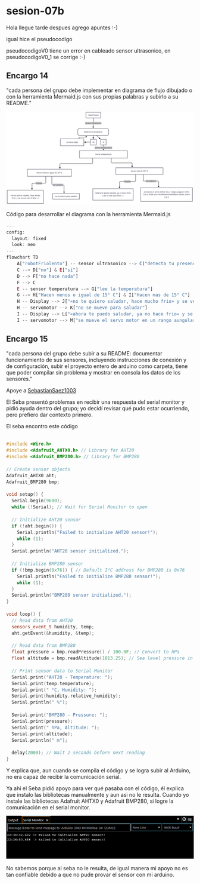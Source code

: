 # sesion-07b

Hola llegue tarde despues agrego apuntes :-)

igual hice el pseudocodigo

pseudocodigoV0 tiene un error en cableado sensor ultrasonico, en pseudocodigoV0_1 se corrige :-)

## Encargo 14
"cada persona del grupo debe implementar en diagrama de flujo dibujado o con la herramienta Mermaid.js con sus propias palabras y subirlo a su README."

![diagrama de flujo](imagenes/diagramaRobotFriolento.png)

Código para desarrollar el diagrama con la herramienta Mermaid.js
```js
---
config:
  layout: fixed
  look: neo
---
flowchart TD
    A["robotFriolento"] -- sensor ultrasonico --> C("detecta tu presencia")
    C --> D["no"] & E["sí"]
    D --> F["no hace nada"]
    F --> C
    E -- sensor temperatura --> G["lee la temperatura"]
    G --> H["Hacen menos o igual de 15° C"] & I["Hacen mas de 15° C"]
    H -- Display --> J["«no te quiero saludar, hace mucho frio» y se ve una cara triste :-("]
    H -- servomotor --> K["no se mueve para saludar"]
    I -- Display --> L["«ahora te puedo saludar, ya no hace frio» y se ve una cara feliz :-)"]
    I -- servomotor --> M["se mueve el servo motor en un rango aungular entre 135 y 45 de una circunferencia múltiples veces, entre 3 y 5"]

```

## Encargo 15
"cada persona del grupo debe subir a su README: documentar funcionamiento de sus sensores, incluyendo instrucciones de conexión y de configuración, subir el proyecto entero de arduino como carpeta, tiene que poder compilar sin problema y mostrar en consola los datos de los sensores."

Apoye a [SebastianSaez1003](https://github.com/SebastianSaez1003/dis8645-2025-02-procesos)

El Seba presentó problemas en recibir una respuesta del serial monitor y pidió ayuda dentro del grupo; yo decidí revisar qué pudo estar ocurriendo, pero prefiero dar contexto primero.

El seba encontro este código 
```cpp

#include <Wire.h>
#include <Adafruit_AHTX0.h> // Library for AHT20
#include <Adafruit_BMP280.h> // Library for BMP280

// Create sensor objects
Adafruit_AHTX0 aht;
Adafruit_BMP280 bmp;

void setup() {
  Serial.begin(9600);
  while (!Serial); // Wait for Serial Monitor to open

  // Initialize AHT20 sensor
  if (!aht.begin()) {
    Serial.println("Failed to initialize AHT20 sensor!");
    while (1);
  }
  Serial.println("AHT20 sensor initialized.");

  // Initialize BMP280 sensor
  if (!bmp.begin(0x76)) { // Default I²C address for BMP280 is 0x76
    Serial.println("Failed to initialize BMP280 sensor!");
    while (1);
  }
  Serial.println("BMP280 sensor initialized.");
}

void loop() {
  // Read data from AHT20
  sensors_event_t humidity, temp;
  aht.getEvent(&humidity, &temp);

  // Read data from BMP280
  float pressure = bmp.readPressure() / 100.0F; // Convert to hPa
  float altitude = bmp.readAltitude(1013.25); // Sea level pressure in hPa

  // Print sensor data to Serial Monitor
  Serial.print("AHT20 - Temperature: ");
  Serial.print(temp.temperature);
  Serial.print(" °C, Humidity: ");
  Serial.print(humidity.relative_humidity);
  Serial.println(" %");

  Serial.print("BMP280 - Pressure: ");
  Serial.print(pressure);
  Serial.print(" hPa, Altitude: ");
  Serial.print(altitude);
  Serial.println(" m");

  delay(2000); // Wait 2 seconds before next reading
}
```
Y explica que, aun cuando se compila el código y se logra subir al Arduino, no era capaz de recibir la comunicación serial.

Ya ahí el Seba pidió apoyo para ver qué pasaba con el código, él explica que instalo las bibliotecas manualmente y aun asi no le resulta.
Cuando yo instale las bibliotecas Adafruit AHTX0 y Adafruit BMP280, si logre la comunicación en el serial monitor.

![muestraMonitorSerialDetectando](imagenes/monitorSerialMuestra.png)

No sabemos porque al seba no le resulta, de igual manera mi apoyo no es tan confiable debido a que no pude provar el sensor con mi arduino.

